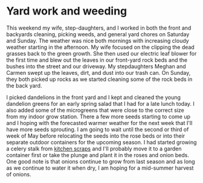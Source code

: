# Yard work and weeding
This weekend my wife, step-daughters, and I worked in both the front and 
backyards cleaning, picking weeds, and general yard chores on Saturday
and Sunday. The weather was nice both mornings with increasing cloudy 
weather starting in the afternoon. My wife focused on the clipping the 
dead grasses back to the green growth. She then used our electric leaf blower 
for the first time and blew out the leaves in our front-yard rock beds and 
the bushes into the street and our driveway. My stepdaughters Meghan and 
Carmen swept up the leaves, dirt, and dust into our trash can. On Sunday,
they both picked up rocks as we started cleaning some of the rock beds in
the back yard.

I picked dandelions in the front yard and I kept and cleaned the young 
dandelion greens for an early spring salad that I had for a late lunch today. 
I also added some of the microgreens that were close to the correct size 
from my indoor grow station. There a few more seeds starting to come up and
I hoping with the forecasted warmer weather for the next week that I'll have
more seeds sprouting. I am going to wait until the second or third of week
of May before relocating the seeds into the rose beds or into their separate 
outdoor containers for the upcoming season. I had started growing a celery 
stalk from [kitchen scraps](https://www.apieceofrainbow.com/veggetables-herbs-regrow-kitchen-scraps/)
and I'll probably move it to a garden container first or take the plunge and 
plant it in the roses and onion beds. One good note is that onions continue
to grow from last season and as long as we continue to water it when dry, 
I am hoping for a mid-summer harvest of onions.
